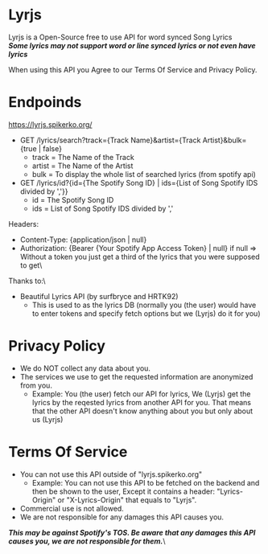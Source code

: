 # Lyrjs
Lyrjs is a Open-Source free to use API for word synced Song Lyrics\
***Some lyrics may not support word or line synced lyrics or not even have lyrics***

When using this API you Agree to our Terms Of Service and Privacy Policy.

# Endpoinds
https://lyrjs.spikerko.org/
- GET /lyrics/search?track={Track Name}&artist={Track Artist}&bulk={true | false}
  - track = The Name of the Track
  - artist = The Name of the Artist
  - bulk = To display the whole list of searched lyrics (from spotify api)
- GET /lyrics/id?{id={The Spotify Song ID} | ids={List of Song Spotify IDS divided by ','}}
  - id = The Spotify Song ID
  - ids = List of Song Spotify IDS divided by ','

Headers:
- Content-Type: {application/json | null}
- Authorization: {Bearer {Your Spotify App Access Token} | null} if null => Without a token you just get a third of the lyrics that you were supposed to get\

Thanks to:\
- Beautiful Lyrics API (by surfbryce and HRTK92)
  - This is used to as the lyrics DB (normally you (the user) would have to enter tokens and specify fetch options but we (Lyrjs) do it for you)

# Privacy Policy
- We do NOT collect any data about you.
- The services we use to get the requested information are anonymized from you.
  - Example: You (the user) fetch our API for lyrics, We (Lyrjs) get the lyrics by the reqested lyrics from another API for you. That means that the other API doesn't know anything about you but only about us (Lyrjs)

# Terms Of Service
- You can not use this API outside of "lyrjs.spikerko.org"
  - Example: You can not use this API to be fetched on the backend and then be shown to the user, Except it contains a header: "Lyrics-Origin" or "X-Lyrics-Origin" that equals to "Lyrjs".
- Commercial use is not allowed. 
- We are not responsible for any damages this API causes you.

***This may be against Spotify's TOS. Be aware that any damages this API causes you, we are not responsible for them.***\
